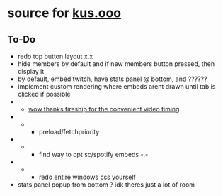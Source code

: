 # source for [kus.ooo](https://kus.ooo)   
## To-Do  
* redo top button layout x.x   
* hide members by default and if new members button pressed, then display it   
* by default, embed twitch, have stats panel @ bottom, and ??????
* implement custom rendering where embeds arent drawn until tab is clicked if possible   
* * [wow thanks fireship for the convenient video timing](https://www.youtube.com/watch?v=0fONene3OIA)   
* * * preload/fetchpriority   
* * * find way to opt sc/spotify embeds -.-   
* * * redo entire windows css yourself    
* stats panel popup from bottom ? idk theres just a lot of room
